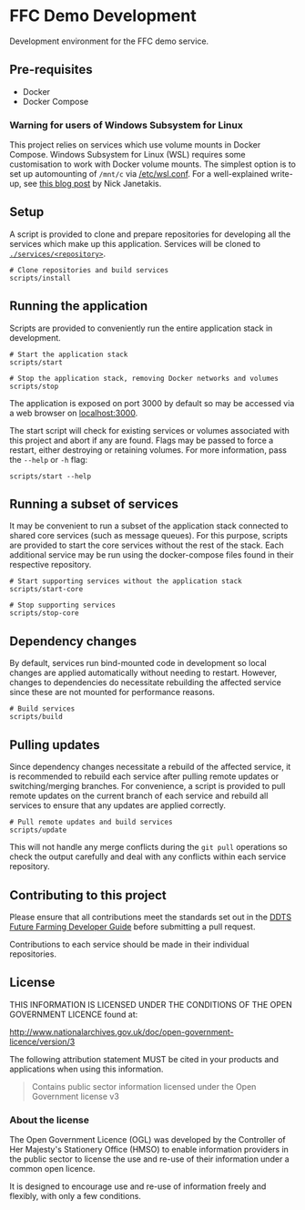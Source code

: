 # FFC Demo Development

Development environment for the FFC demo service.

## Pre-requisites

- Docker
- Docker Compose

### Warning for users of Windows Subsystem for Linux

This project relies on services which use volume mounts in Docker Compose. Windows Subsystem for Linux (WSL) requires some customisation to work with Docker volume mounts. The simplest option is to set up automounting of `/mnt/c` via [/etc/wsl.conf](https://devblogs.microsoft.com/commandline/automatically-configuring-wsl/). For a well-explained write-up, see [this blog post](https://nickjanetakis.com/blog/setting-up-docker-for-windows-and-wsl-to-work-flawlessly) by Nick Janetakis.

## Setup

A script is provided to clone and prepare repositories for developing all the services which make up this application. Services will be cloned to [`./services/<repository>`](./services).

```
# Clone repositories and build services
scripts/install
```

## Running the application

Scripts are provided to conveniently run the entire application stack in development. 

```
# Start the application stack
scripts/start

# Stop the application stack, removing Docker networks and volumes
scripts/stop
```

The application is exposed on port 3000 by default so may be accessed via a web browser on [localhost:3000](http://localhost:3000).

The start script will check for existing services or volumes associated with this project and abort if any are found. Flags may be passed to force a restart, either destroying or retaining volumes. For more information, pass the `--help` or `-h` flag:

```
scripts/start --help
```

## Running a subset of services

It may be convenient to run a subset of the application stack connected to shared core services (such as message queues). For this purpose, scripts are provided to start the core services without the rest of the stack. Each additional service may be run using the docker-compose files found in their respective repository.

```
# Start supporting services without the application stack
scripts/start-core

# Stop supporting services
scripts/stop-core
```

## Dependency changes

By default, services run bind-mounted code in development so local changes are applied automatically without needing to restart. However, changes to dependencies do necessitate rebuilding the affected service since these are not mounted for performance reasons.

```
# Build services
scripts/build
```

## Pulling updates

Since dependency changes necessitate a rebuild of the affected service, it is recommended to rebuild each service after pulling remote updates or switching/merging branches. For convenience, a script is provided to pull remote updates on the current branch of each service and rebuild all services to ensure that any updates are applied correctly.

```
# Pull remote updates and build services
scripts/update
```

This will not handle any merge conflicts during the `git pull` operations so check the output carefully and deal with any conflicts within each service repository.

## Contributing to this project

Please ensure that all contributions meet the standards set out in the [DDTS Future Farming Developer Guide](https://dev.azure.com/defradev/DEFRA_FutureFarming/_git/defra-ff-documentation?path=%2Fdeveloper-guide%2Findex.md&version=GBmaster&createIfNew=true) before submitting a pull request.

Contributions to each service should be made in their individual repositories.

## License

THIS INFORMATION IS LICENSED UNDER THE CONDITIONS OF THE OPEN GOVERNMENT LICENCE found at:

<http://www.nationalarchives.gov.uk/doc/open-government-licence/version/3>

The following attribution statement MUST be cited in your products and applications when using this information.

>Contains public sector information licensed under the Open Government license v3

### About the license

The Open Government Licence (OGL) was developed by the Controller of Her Majesty's Stationery Office (HMSO) to enable information providers in the public sector to license the use and re-use of their information under a common open licence.

It is designed to encourage use and re-use of information freely and flexibly, with only a few conditions.
